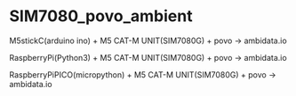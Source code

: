 # SIM7080_povo_ambient

M5stickC(arduino ino) + M5 CAT-M UNIT(SIM7080G) + povo -> ambidata.io

RaspberryPi(Python3) + M5 CAT-M UNIT(SIM7080G)  + povo -> ambidata.io

RaspberryPiPICO(micropython) + M5 CAT-M UNIT(SIM7080G)  + povo -> ambidata.io


